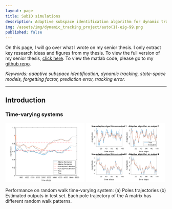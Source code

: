 ```yaml
---
layout: page
title: SubID simulations
description: Adaptive subspace identification algorithm for dynamic tracking
img: /assets/img/dynamic_tracking_project/auto(1)-eig-99.png
published: false
---
```


On this page, I will go over what I wrote on my senior thesis. I only extract key research ideas and figures from my thesis.
To view the full version of my senior thesis, <a href='/assets/pdf/UGthesis.pdf'>click here</a>. To view the matlab code, please go to my <a href='https://github.com/ewinapun/subid'>github repo</a>.

*Keywords: adaptive subspace identification, dynamic tracking, state-space models, forgetting factor, prediction error, tracking error.*

***

## Introduction


### Time-varying systems

<p>
    <img src="/assets/img/dynamic_tracking_project/auto(1)-eig-99.png" style="width: 49%;"/>
    <img src="/assets/img/dynamic_tracking_project/auto(1)-test-99.png" style="width: 49%;"/>
    <div class="caption">
        Performance on random walk time-varying system: (a) Poles trajectories (b) Estimated outputs in test set. Each pole trajectory of the A matrix has different random walk patterns.
    </div>
</p>

